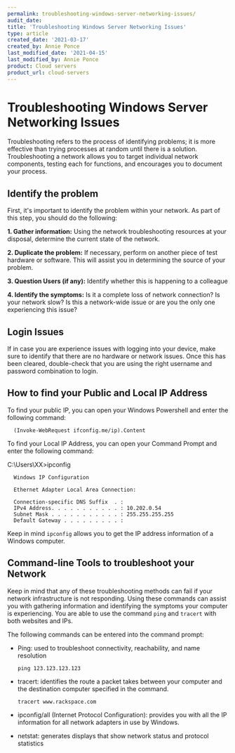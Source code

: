 ```yaml
---
permalink: troubleshooting-windows-server-networking-issues/
audit_date:
title: 'Troubleshooting Windows Server Networking Issues'
type: article
created_date: '2021-03-17'
created_by: Annie Ponce
last_modified_date: '2021-04-15'
last_modified_by: Annie Ponce
product: Cloud servers
product_url: cloud-servers
---
```


# **Troubleshooting Windows Server Networking Issues**

Troubleshooting refers to the process of identifying problems; it is more effective than trying processes at random until there is a solution. Troubleshooting a network allows you to target individual network components, testing each for functions, and encourages you to document your process.

## **Identify the problem**

First, it's important to identify the problem within your network. As part of this step, you should do the following:

**1. Gather information:** Using the network troubleshooting resources at your disposal, determine the current state of the network.

**2. Duplicate the problem:** If necessary, perform on another piece of test hardware or software. This will assist you in determining the source of your problem.

**3. Question Users (if any):** Identify whether this is happening to a colleague

**4. Identify the symptoms:** Is it a complete loss of network connection? Is your network slow? Is this a network-wide issue or are you the only one experiencing this issue?

## **Login Issues**

If in case you are experience issues with logging into your device, make sure to identify that there are no hardware or network issues. Once this has been cleared, double-check that you are using the right username and password combination to login.

## **How to find your Public and Local IP Address**

To find your public IP, you can open your Windows Powershell and enter the following command:

      (Invoke-WebRequest ifconfig.me/ip).Content

To find your Local IP Address, you can open your Command Prompt and enter the following command:

C:\Users\XX>ipconfig

      Windows IP Configuration

      Ethernet Adapter Local Area Connection:

      Connection-specific DNS Suffix  . :
      IPv4 Address. . . . . . . . . . . : 10.202.0.54
      Subnet Mask . . . . . . . . . . . : 255.255.255.255
      Default Gateway . . . . . . . . . :

Keep in mind `ipconfig` allows you to get the IP address information of a Windows computer.

## **Command-line Tools to troubleshoot your Network**

Keep in mind that any of these troubleshooting methods can fail if your network infrastructure is not responding. Using these commands can assist you with gathering information and identifying the symptoms your computer is experiencing. You are able to use the command `ping` and `tracert` with both websites and IPs.

The following commands can be entered into the command prompt:

* Ping: used to troubleshoot connectivity, reachability, and name resolution 

      ping 123.123.123.123

* tracert: identifies the route a packet takes between your computer and the destination computer specified in the command.

      tracert www.rackspace.com

* ipconfig/all (Internet Protocol Configuration): provides you with all the IP information for all network adapters in use by Windows.

* netstat: generates displays that show network status and protocol statistics
